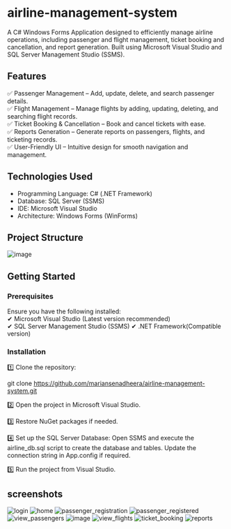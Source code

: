 # airline-management-system
 
A C# Windows Forms Application designed to efficiently manage airline operations, including passenger and flight management, ticket booking and cancellation, and report generation. Built using Microsoft Visual Studio and SQL Server Management Studio (SSMS).  

## Features  
✅ Passenger Management – Add, update, delete, and search passenger details.  
✅ Flight Management – Manage flights by adding, updating, deleting, and searching flight records.  
✅ Ticket Booking & Cancellation – Book and cancel tickets with ease.  
✅ Reports Generation – Generate reports on passengers, flights, and ticketing records.  
✅ User-Friendly UI – Intuitive design for smooth navigation and management.  

## Technologies Used  
- Programming Language: C# (.NET Framework)  
- Database: SQL Server (SSMS)  
- IDE: Microsoft Visual Studio  
- Architecture: Windows Forms (WinForms)  

## Project Structure  
![image](https://github.com/user-attachments/assets/7d5f0577-295e-480a-9b7e-4ebe26e943d6)


## Getting Started  

### Prerequisites  
Ensure you have the following installed:  
✔ Microsoft Visual Studio (Latest version recommended)  
✔ SQL Server Management Studio (SSMS) 
✔ .NET Framework(Compatible version)  

### Installation  

1️⃣ Clone the repository:  

git clone https://github.com/mariansenadheera/airline-management-system.git

2️⃣ Open the project in Microsoft Visual Studio.

3️⃣ Restore NuGet packages if needed.

4️⃣ Set up the SQL Server Database:
Open SSMS and execute the airline_db.sql script to create the database and tables.
Update the connection string in App.config if required.

5️⃣ Run the project from Visual Studio.

## screenshots
![login](https://github.com/user-attachments/assets/4b222304-fd23-4e5f-859e-05fbfe4904c9)
![home](https://github.com/user-attachments/assets/28f5881e-fef0-499f-96b4-b20325958c7a)
![passenger_registration](https://github.com/user-attachments/assets/24c77beb-ba28-4c0c-a588-800b0102e222)
![passenger_registered](https://github.com/user-attachments/assets/40fe5910-bb83-4037-9c3e-c0178ec2ef11)
![view_passengers](https://github.com/user-attachments/assets/952341cc-c0d9-42ef-b02c-cd4eb1e4061f)
![image](https://github.com/user-attachments/assets/35dfb5af-b60f-4996-a5ec-a9df2b8b1f73)
![view_flights](https://github.com/user-attachments/assets/78044ff5-8ad4-4211-bb2c-4529e205b308)
![ticket_booking](https://github.com/user-attachments/assets/fbdc5041-0fc3-4e67-92b2-a39f3e5d355b)
![reports](https://github.com/user-attachments/assets/3edc8c85-f2de-4507-9f1c-d95edd859830)


```sh











